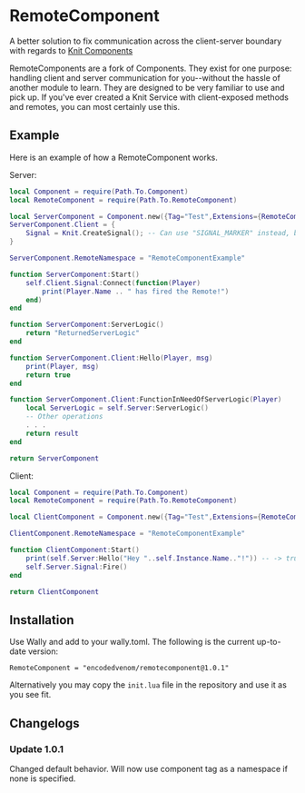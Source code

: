 # RemoteComponent

A better solution to fix communication across the client-server boundary with regards to [Knit Components](https://sleitnick.github.io/RbxUtil/api/Component)

RemoteComponents are a fork of Components. They exist for one purpose: handling client and server communication for you--without the hassle of another module to learn. They are designed to be very familiar to use and pick up. If you've ever created a Knit Service with client-exposed methods and remotes, you can most certainly use this.

## Example

Here is an example of how a RemoteComponent works.

Server:
```lua
local Component = require(Path.To.Component)
local RemoteComponent = require(Path.To.RemoteComponent)

local ServerComponent = Component.new({Tag="Test",Extensions={RemoteComponent}})
ServerComponent.Client = {
    Signal = Knit.CreateSignal(); -- Can use "SIGNAL_MARKER" instead, but it's advised to use this method.
}

ServerComponent.RemoteNamespace = "RemoteComponentExample"

function ServerComponent:Start()
    self.Client.Signal:Connect(function(Player)
        print(Player.Name .. " has fired the Remote!")
    end)
end

function ServerComponent:ServerLogic()
    return "ReturnedServerLogic"
end

function ServerComponent.Client:Hello(Player, msg)
    print(Player, msg)
    return true
end

function ServerComponent.Client:FunctionInNeedOfServerLogic(Player)
    local ServerLogic = self.Server:ServerLogic()
    -- Other operations
    . . .
    return result
end

return ServerComponent
```

Client:
```lua
local Component = require(Path.To.Component)
local RemoteComponent = require(Path.To.RemoteComponent)

local ClientComponent = Component.new({Tag="Test",Extensions={RemoteComponent}})

ClientComponent.RemoteNamespace = "RemoteComponentExample"

function ClientComponent:Start()
    print(self.Server:Hello("Hey "..self.Instance.Name.."!")) -- -> true
    self.Server.Signal:Fire()
end

return ClientComponent
```

## Installation

Use Wally and add to your wally.toml. The following is the current up-to-date version:
```
RemoteComponent = "encodedvenom/remotecomponent@1.0.1"
```

Alternatively you may copy the `init.lua` file in the repository and use it as you see fit.

## Changelogs

### Update 1.0.1
Changed default behavior. Will now use component tag as a namespace if none is specified.
